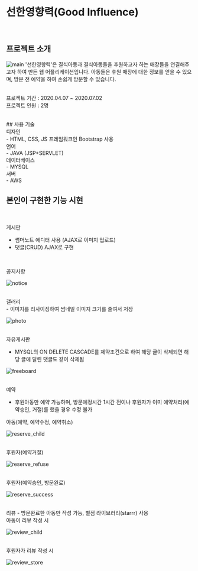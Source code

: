 # 선한영향력(Good Influence)
<br>

## 프로젝트 소개
![main](https://user-images.githubusercontent.com/68145824/87403307-ab509380-c5f7-11ea-8273-336234ba696f.png)
'선한영향력'은 결식아동과 결식아동들을 후원하고자 하는 매장들을 연결해주고자 하여 만든 웹 어플리케이션입니다.
아동들은 후원 매장에 대한 정보를 얻을 수 있으며, 방문 전 예약을 하여 손쉽게 방문할 수 있습니다. 
<br>
<br>

프로젝트 기간 :
2020.04.07 ~ 2020.07.02
<br>
프로젝트 인원 :
2명

<br>
## 사용 기술

<br>
디자인
<br>
- HTML, CSS, JS 프레임워크인 Bootstrap 사용
<br>
언어
<br>
 - JAVA (JSP+SERVLET)
<br>
데이터베이스
<br>
 - MYSQL
<br>
서버
<br>
 - AWS
<br>


## 본인이 구현한 기능 시현

<br>

게시판 
<br>
- 썸머노트 에디터 사용 (AJAX로 이미지 업로드)
- 댓글(CRUD) AJAX로 구현
<br>

공지사항
<br>

![notice](https://user-images.githubusercontent.com/68145824/87397214-f31eed00-c5ee-11ea-867b-1ea3b3ac0db5.gif)

<br>
갤러리
<br>
- 이미지를 리사이징하여 썸네일 이미지 크기를 줄여서 저장

![photo](https://user-images.githubusercontent.com/68145824/87397232-fc0fbe80-c5ee-11ea-8fb5-dc6f986fd4e5.gif)

<br>
자유게시판

-  MYSQL의 ON DELETE CASCADE를 제약조건으로 하여 해당 글이 삭제되면 해당 글에 달린 댓글도 같이 삭제됨

![freeboard](https://user-images.githubusercontent.com/68145824/87397363-32e5d480-c5ef-11ea-972c-43ad3e2ca86b.gif)

<br>
예약

- 후원아동만 예약 가능하며, 방문예정시간 1시간 전이나 후원자가 이미 예약처리(예약승인, 거절)를 했을 경우 수정 불가

아동(예약, 예약수정, 예약취소)

![reserve_child](https://user-images.githubusercontent.com/68145824/87397823-e8188c80-c5ef-11ea-80a0-fb018fd2aa8a.gif)

<br>
후원자(예약거절)

![reserve_refuse](https://user-images.githubusercontent.com/68145824/87397895-067e8800-c5f0-11ea-9381-8113fabb9eaa.gif)

<br>
후원자(예약승인, 방문완료)

![reserve_success](https://user-images.githubusercontent.com/68145824/87397901-08e0e200-c5f0-11ea-823d-38072f7eb139.gif)

<br>
리뷰
- 방문완료한 아동만 작성 가능, 별점 라이브러리(starrr) 사용

<br>
아동이 리뷰 작성 시

![review_child](https://user-images.githubusercontent.com/68145824/87397909-0bdbd280-c5f0-11ea-8026-7c77d90a84c7.gif)

<br>
후원자가 리뷰 작성 시

![review_store](https://user-images.githubusercontent.com/68145824/87397912-0d0cff80-c5f0-11ea-8543-d1b999b7ed5a.gif)

